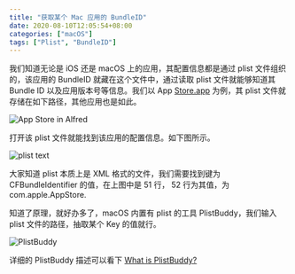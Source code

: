 ```yaml
---
title: "获取某个 Mac 应用的 BundleID"
date: 2020-08-10T12:05:54+08:00
categories: ["macOS"]
tags: ["Plist", "BundleID"]
---
```


我们知道无论是 iOS 还是 macOS 上的应用，其配置信息都是通过 plist 文件组织的，该应用的 BundleID 就藏在这个文件中，通过读取 plist 文件就能够知道其 Bundle ID 以及应用版本号等信息。我们以 App [Store.app](http://store.app) 为例，其 plist 文件就存储在如下路径，其他应用也是如此。

![App Store in Alfred](https://tva1.sinaimg.cn/large/007S8ZIlly1ghll6b7ut0j30x50srte2.jpg)

打开该 plist 文件就能找到该应用的配置信息。如下图所示。

![plist text](https://tva1.sinaimg.cn/large/007S8ZIlly1ghll68zwtzj30u50u0ndg.jpg)

大家知道 plist 本质上是 XML 格式的文件，我们需要找到键为 CFBundleIdentifier 的值，在上图中是 51 行， 52 行为其值，为 com.apple.AppStore.

知道了原理，就好办多了，macOS 内置有 plist 的工具 PlistBuddy，我们输入 plist 文件的路径，抽取某个 Key 的值就行。

![PlistBuddy](https://tva1.sinaimg.cn/large/007S8ZIlly1ghll60762tj31l202m0sr.jpg)


详细的 PlistBuddy 描述可以看下 [What is PlistBuddy?](https://medium.com/@marksiu/what-is-plistbuddy-76cb4f0c262d)


